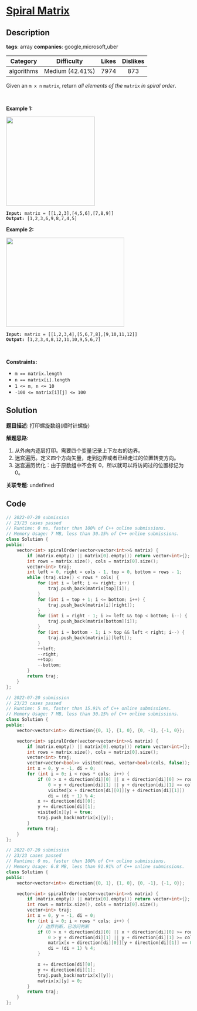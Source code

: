 # [Spiral Matrix](https://leetcode.com/problems/spiral-matrix/description/)

## Description

**tags**: array
**companies**: google,microsoft,uber

|  Category  |   Difficulty    | Likes | Dislikes |
| :--------: | :-------------: | :---: | :------: |
| algorithms | Medium (42.41%) | 7974  |   873    |

<p>Given an <code>m x n</code> <code>matrix</code>, return <em>all elements of the</em> <code>matrix</code> <em>in spiral order</em>.</p>

<p>&nbsp;</p>
<p><strong>Example 1:</strong></p>
<img alt="" src="https://assets.leetcode.com/uploads/2020/11/13/spiral1.jpg" style="width: 242px; height: 242px;" />
<pre><code><strong>Input:</strong> matrix = [[1,2,3],[4,5,6],[7,8,9]]
<strong>Output:</strong> [1,2,3,6,9,8,7,4,5]</code></pre>

<p><strong>Example 2:</strong></p>
<img alt="" src="https://assets.leetcode.com/uploads/2020/11/13/spiral.jpg" style="width: 322px; height: 242px;" />
<pre><code><strong>Input:</strong> matrix = [[1,2,3,4],[5,6,7,8],[9,10,11,12]]
<strong>Output:</strong> [1,2,3,4,8,12,11,10,9,5,6,7]</code></pre>

<p>&nbsp;</p>
<p><strong>Constraints:</strong></p>

<ul>
  <li><code>m == matrix.length</code></li>
  <li><code>n == matrix[i].length</code></li>
  <li><code>1 &lt;= m, n &lt;= 10</code></li>
  <li><code>-100 &lt;= matrix[i][j] &lt;= 100</code></li>
</ul>

## Solution

**题目描述**: 打印螺旋数组(顺时针螺旋)

**解题思路**:

1. 从外向内逐层打印。需要四个变量记录上下左右的边界。
2. 迷宫遍历。定义四个方向矢量，走到边界或者已经走过的位置转变方向。
3. 迷宫遍历优化：由于原数组中不会有 0，所以就可以将访问过的位置标记为 0。

**关联专题**: undefined

## Code

```cpp
// 2022-07-20 submission
// 23/23 cases passed
// Runtime: 0 ms, faster than 100% of C++ online submissions.
// Memory Usage: 7 MB, less than 30.15% of C++ online submissions.
class Solution {
public:
    vector<int> spiralOrder(vector<vector<int>>& matrix) {
        if (matrix.empty() || matrix[0].empty()) return vector<int>{};
        int rows = matrix.size(), cols = matrix[0].size();
        vector<int> traj;
        int left = 0, right = cols - 1, top = 0, bottom = rows - 1;
        while (traj.size() < rows * cols) {
            for (int i = left; i <= right; i++) {
                traj.push_back(matrix[top][i]);
            }
            for (int i = top + 1; i <= bottom; i++) {
                traj.push_back(matrix[i][right]);
            }
            for (int i = right - 1; i >= left && top < bottom; i--) {
                traj.push_back(matrix[bottom][i]);
            }
            for (int i = bottom - 1; i > top && left < right; i--) {
                traj.push_back(matrix[i][left]);
            }
            ++left;
            --right;
            ++top;
            --bottom;
        }
        return traj;
    }
};
```

```cpp
// 2022-07-20 submission
// 23/23 cases passed
// Runtime: 5 ms, faster than 15.91% of C++ online submissions.
// Memory Usage: 7 MB, less than 30.15% of C++ online submissions.
class Solution {
public:
    vector<vector<int>> direction{{0, 1}, {1, 0}, {0, -1}, {-1, 0}};

    vector<int> spiralOrder(vector<vector<int>>& matrix) {
        if (matrix.empty() || matrix[0].empty()) return vector<int>{};
        int rows = matrix.size(), cols = matrix[0].size();
        vector<int> traj;
        vector<vector<bool>> visited(rows, vector<bool>(cols, false));
        int x = 0, y = -1, di = 0;
        for (int i = 0; i < rows * cols; i++) {
            if (0 > x + direction[di][0] || x + direction[di][0] >= rows ||
                0 > y + direction[di][1] || y + direction[di][1] >= cols ||
                visited[x + direction[di][0]][y + direction[di][1]])
                di = (di + 1) % 4;
            x += direction[di][0];
            y += direction[di][1];
            visited[x][y] = true;
            traj.push_back(matrix[x][y]);
        }
        return traj;
    }
};
```

```cpp
// 2022-07-20 submission
// 23/23 cases passed
// Runtime: 0 ms, faster than 100% of C++ online submissions.
// Memory Usage: 6.8 MB, less than 91.91% of C++ online submissions.
class Solution {
public:
    vector<vector<int>> direction{{0, 1}, {1, 0}, {0, -1}, {-1, 0}};

    vector<int> spiralOrder(vector<vector<int>>& matrix) {
        if (matrix.empty() || matrix[0].empty()) return vector<int>{};
        int rows = matrix.size(), cols = matrix[0].size();
        vector<int> traj;
        int x = 0, y = -1, di = 0;
        for (int i = 0; i < rows * cols; i++) {
            // 边界判断，已访问判断
            if (0 > x + direction[di][0] || x + direction[di][0] >= rows ||
                0 > y + direction[di][1] || y + direction[di][1] >= cols ||
                matrix[x + direction[di][0]][y + direction[di][1]] == 0) {
                di = (di + 1) % 4;
            }

            x += direction[di][0];
            y += direction[di][1];
            traj.push_back(matrix[x][y]);
            matrix[x][y] = 0;
        }
        return traj;
    }
};
```
